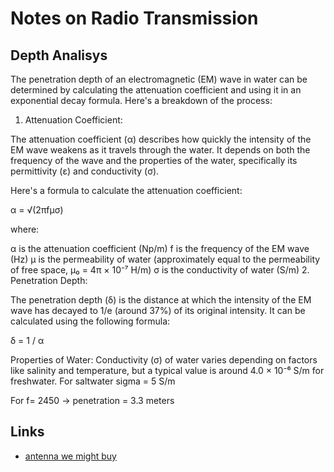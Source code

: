 # Notes on Radio Transmission

## Depth Analisys
The penetration depth of an electromagnetic (EM) wave in water can be determined by calculating the attenuation coefficient and using it in an exponential decay formula. Here's a breakdown of the process:

1. Attenuation Coefficient:

The attenuation coefficient (α) describes how quickly the intensity of the EM wave weakens as it travels through the water. It depends on both the frequency of the wave and the properties of the water, specifically its permittivity (ε) and conductivity (σ).

Here's a formula to calculate the attenuation coefficient:

α = √(2πfμσ)

where:

α is the attenuation coefficient (Np/m)
f is the frequency of the EM wave (Hz)
μ is the permeability of water (approximately equal to the permeability of free space, μ₀ = 4π × 10⁻⁷ H/m)
σ is the conductivity of water (S/m)
2. Penetration Depth:

The penetration depth (δ) is the distance at which the intensity of the EM wave has decayed to 1/e (around 37%) of its original intensity. It can be calculated using the following formula:

δ = 1 / α

Properties of Water:
Conductivity (σ) of water varies depending on factors like salinity and temperature, but a typical value is around 4.0 × 10⁻⁶ S/m for freshwater.
For saltwater sigma = 5 S/m

For f= 2450 -> penetration = 3.3 meters


## Links
- [antenna we might buy](https://www.raspberrypi.com/products/compute-module-4-antenna-kit/)
